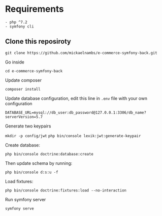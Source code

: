 # Requirements 
```
- php ^7.2
- symfony cli
```

## Clone this reposiroty

`git clone https://github.com/mickaelnambs/e-commerce-symfony-back.git`

Go inside 

`cd e-commerce-symfony-back`

Update composer

`composer install`

Update database configuration, edit this line in `.env` file with your own configuration

`DATABASE_URL=mysql://db_user:db_password@127.0.0.1:3306/db_name?serverVersion=5.7`

Generate two keypairs

`mkdir -p config/jwt`
`php bin/console lexik:jwt:generate-keypair`

Create database:

`php bin/console doctrine:database:create`

Then update schema by running:

`php bin/console d:s:u -f`

Load fixtures:

`php bin/console doctrine:fixtures:load --no-interaction`

Run symfony server

`symfony serve`

